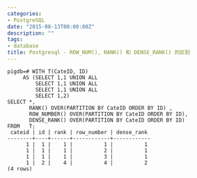 ```yaml
---
categories:
- PostgreSQL
date: "2015-08-13T00:00:00Z"
description: ""
tags:
- database
title: Postgresql - ROW_NUM(), RANK() 和 DENSE_RANK() 的区别
---
```


	pigdb=# WITH T(CateID, ID)
	     AS (SELECT 1,1 UNION ALL
	         SELECT 1,1 UNION ALL
	         SELECT 1,1 UNION ALL
	         SELECT 1,2)
	SELECT *,
	       RANK() OVER(PARTITION BY CateID ORDER BY ID) ,
	       ROW_NUMBER() OVER(PARTITION BY CateID ORDER BY ID),
	       DENSE_RANK() OVER(PARTITION BY CateID ORDER BY ID)
	FROM   T;
	 cateid | id | rank | row_number | dense_rank
	--------+----+------+------------+------------
	      1 |  1 |    1 |          1 |          1
	      1 |  1 |    1 |          2 |          1
	      1 |  1 |    1 |          3 |          1
	      1 |  2 |    4 |          4 |          2
	(4 rows)
